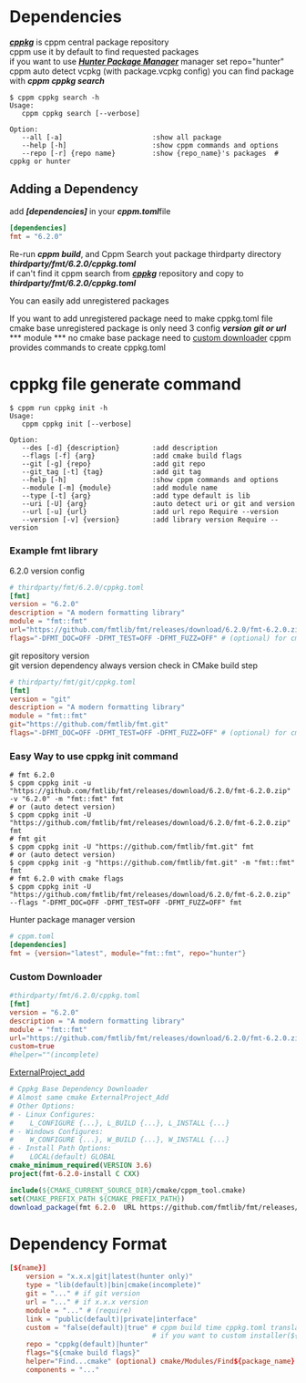 # Dependencies
***[cppkg](https://github.com/injae/cppkg)*** is cppm central package repository  
cppm use it by default to find requested packages  
if you want to use ***[Hunter Package Manager](https://github.com/cpp-pm/hunter)*** manager set repo="hunter"  
cppm auto detect vcpkg (with package.vcpkg config) 
you can find package with ***cppm cppkg search***  
```console
$ cppm cppkg search -h
Usage:
   cppm cppkg search [--verbose]

Option:
   --all [-a]                      :show all package 
   --help [-h]                     :show cppm commands and options
   --repo [-r] {repo name}         :show {repo_name}'s packages  # cppkg or hunter
```

## Adding a Dependency
add ***[dependencies]*** in your ***cppm.toml***file 
```toml
[dependencies]
fmt = "6.2.0"
```
Re-run ***cppm build***, and Cppm Search yout package thirdparty directory ***thirdparty/fmt/6.2.0/cppkg.toml***  
if can't find it cppm search from ***[cppkg](https://github.com/injae/cppkg)*** repository and copy to ***thirdparty/fmt/6.2.0/cppkg.toml***

You can easily add unregistered packages

If you want to add unregistered package need to make cppkg.toml file
cmake base unregistered package is only need 3 config ***version*** ***git or url*** *** module ***
no cmake base package need to [custom downloader](#custom-downloader)
cppm provides commands to create cppkg.toml
# cppkg file generate command
```console
$ cppm run cppkg init -h                                                                                                             
Usage:
   cppm cppkg init [--verbose]

Option:
   --des [-d] {description}        :add description    
   --flags [-f] {arg}              :add cmake build flags
   --git [-g] {repo}               :add git repo       
   --git_tag [-t] {tag}            :add git tag        
   --help [-h]                     :show cppm commands and options
   --module [-m] {module}          :add module name    
   --type [-t] {arg}               :add type default is lib
   --uri [-U] {arg}                :auto detect uri or git and version
   --url [-u] {url}                :add url repo Require --version
   --version [-v] {version}        :add library version Require --version
```

### Example fmt library
6.2.0 version config  
```toml
# thirdparty/fmt/6.2.0/cppkg.toml
[fmt]
version = "6.2.0"
description = "A modern formatting library"
module = "fmt::fmt"
url="https://github.com/fmtlib/fmt/releases/download/6.2.0/fmt-6.2.0.zip"
flags="-DFMT_DOC=OFF -DFMT_TEST=OFF -DFMT_FUZZ=OFF" # (optional) for cmake build fast flags
```

git repository version  
git version dependency always version check in CMake build step  
```toml
# thirdparty/fmt/git/cppkg.toml
[fmt]
version = "git"
description = "A modern formatting library"
module = "fmt::fmt"
git="https://github.com/fmtlib/fmt.git"
flags="-DFMT_DOC=OFF -DFMT_TEST=OFF -DFMT_FUZZ=OFF" # (optional) for cmake build fast flags
```

### Easy Way to use cppkg init command
```console
# fmt 6.2.0
$ cppm cppkg init -u "https://github.com/fmtlib/fmt/releases/download/6.2.0/fmt-6.2.0.zip" -v "6.2.0" -m "fmt::fmt" fmt
# or (auto detect version)
$ cppm cppkg init -U "https://github.com/fmtlib/fmt/releases/download/6.2.0/fmt-6.2.0.zip" fmt
# fmt git
$ cppm cppkg init -U "https://github.com/fmtlib/fmt.git" fmt
# or (auto detect version)
$ cppm cppkg init -g "https://github.com/fmtlib/fmt.git" -m "fmt::fmt" fmt
# fmt 6.2.0 with cmake flags
$ cppm cppkg init -U "https://github.com/fmtlib/fmt/releases/download/6.2.0/fmt-6.2.0.zip" --flags "-DFMT_DOC=OFF -DFMT_TEST=OFF -DFMT_FUZZ=OFF" fmt
```

Hunter package manager version  
```toml
# cppm.toml
[dependencies]
fmt = {version="latest", module="fmt::fmt", repo="hunter"}
```
### Custom Downloader
```toml
#thirdparty/fmt/6.2.0/cppkg.toml
[fmt]
version = "6.2.0"
description = "A modern formatting library"
module = "fmt::fmt"
url="https://github.com/fmtlib/fmt/releases/download/6.2.0/fmt-6.2.0.zip"
custom=true 
#helper=""(incomplete)
```
[ExternalProject_add](https://cmake.org/cmake/help/latest/module/ExternalProject.html)
```cmake
# Cppkg Base Dependency Downloader
# Almost same cmake ExternalProject_Add
# Other Options:
# - Linux Configures:
#    L_CONFIGURE {...}, L_BUILD {...}, L_INSTALL {...}
# - Windows Configures:
#    W_CONFIGURE {...}, W_BUILD {...}, W_INSTALL {...}
# - Install Path Options:
#    LOCAL(default) GLOBAL 
cmake_minimum_required(VERSION 3.6)
project(fmt-6.2.0-install C CXX)

include(${CMAKE_CURRENT_SOURCE_DIR}/cmake/cppm_tool.cmake)
set(CMAKE_PREFIX_PATH ${CMAKE_PREFIX_PATH})
download_package(fmt 6.2.0  URL https://github.com/fmtlib/fmt/releases/download/6.2.0/fmt-6.2.0.zip CMAKE_ARGS ${CMAKE_ARGS} -DFMT_DOC=OFF -DFMT_TEST=OFF -DFMT_FUZZ=OFF)
```




# Dependency Format
```toml
[${name}] 
    version = "x.x.x|git|latest(hunter only)"
    type = "lib(default)|bin|cmake(incomplete)"
    git = "..." # if git version 
    url = "..." # if x.x.x version
    module = "..." # (require)
    link = "public(default)|private|interface"
    custom = "false(default)|true" # cppm build time cppkg.toml translate ${name}.cmake.in in 
                                   # if you want to custom installer(${name}.cmake.in) set true
    repo = "cppkg(default)|hunter"
    flags="${cmake build flags}"
    helper="Find...cmake" (optional) cmake/Modules/Find${package_name}.cmake 
    components = "..."
```
